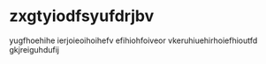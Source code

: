 # zxgtyiodfsyufdrjbv
yugfhoehihe ierjoieoihoihefv efihiohfoiveor vkeruhiuehirhoiefhioutfd gkjreiguhdufij
